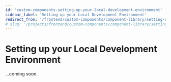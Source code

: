 ```yaml
---
id: 'custom-components-setting-up-your-local-development-environment'
sidebar_label: 'Setting up your Local Development Environment'
redirect_from: '/frontend/custom-components/component-library/setting-up-your-local-development-environment'
# slug: '/projects/frontend/custom-components/component-library/setting-up-your-local-development-environment'
---
```


# Setting up your Local Development Environment

...coming soon.

